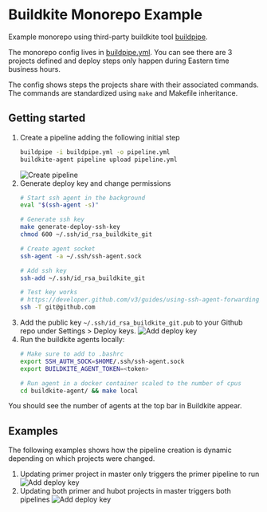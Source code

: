 # Buildkite Monorepo Example

Example monorepo using third-party buildkite tool [buildpipe](https://github.com/ksindi/buildpipe/).

The monorepo config lives in [buildpipe.yml](./buildpipe.yml).
You can see there are 3 projects defined and deploy steps only happen during Eastern time business hours.

The config shows steps the projects share with their associated commands. The commands are standardized using `make` and Makefile inheritance.

## Getting started

1. Create a pipeline adding the following initial step
    ```bash
    buildpipe -i buildpipe.yml -o pipeline.yml
    buildkite-agent pipeline upload pipeline.yml
    ```
    ![Create pipeline](images/0-create-pipeline.png)
1. Generate deploy key and change permissions
    ```bash
    # Start ssh agent in the background
    eval "$(ssh-agent -s)"

    # Generate ssh key
    make generate-deploy-ssh-key
    chmod 600 ~/.ssh/id_rsa_buildkite_git

    # Create agent socket
    ssh-agent -a ~/.ssh/ssh-agent.sock

    # Add ssh key
    ssh-add ~/.ssh/id_rsa_buildkite_git

    # Test key works
    # https://developer.github.com/v3/guides/using-ssh-agent-forwarding/
    ssh -T git@github.com
    ```
1. Add the public key `~/.ssh/id_rsa_buildkite_git.pub` to your Github repo under Settings > Deploy keys.
    ![Add deploy key](images/1-add-deploy-key.png)
1. Run the buildkite agents locally:
    ```bash
    # Make sure to add to .bashrc
    export SSH_AUTH_SOCK=$HOME/.ssh/ssh-agent.sock
    export BUILDKITE_AGENT_TOKEN=<token>

    # Run agent in a docker container scaled to the number of cpus
    cd buildkite-agent/ && make local
    ```
You should see the number of agents at the top bar in Buildkite appear.

## Examples

The following examples shows how the pipeline creation is dynamic depending on which projects
were changed.

1. Updating primer project in master only triggers the primer pipeline to run
    ![Add deploy key](images/2-update-primer.png)
1. Updating both primer and hubot projects in master triggers both pipelines
    ![Add deploy key](images/3-update-primer-and-hubot.png)
